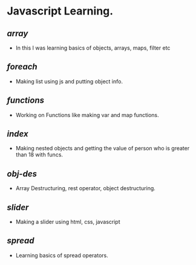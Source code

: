 # Javascript Learning.

## _array_
- In this I was learning basics of objects, arrays, maps, filter etc
## _foreach_
- Making list using js and putting object info.
## _functions_
- Working on Functions like making var and map functions.
## _index_
- Making nested objects and getting the value of person who is greater than 18 with funcs.
## _obj-des_
- Array Destructuring, rest operator, object destructuring.
## _slider_
- Making a slider using html, css, javascript
## _spread_
- Learning basics of spread operators.